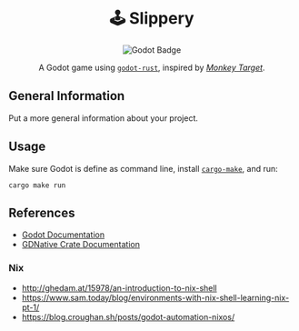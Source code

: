 
<div align="center">

# 🕹️ Slippery

![Godot Badge](https://img.shields.io/badge/godot-3.4.4-blue)

A Godot game using [`godot-rust`](https://github.com/godot-rust/godot-rust/), inspired by [*Monkey Target*](https://supermonkeyball.fandom.com/wiki/Monkey_Target).

</div>

## General Information

Put a more general information about your project.

## Usage

Make sure Godot is define as command line, install [`cargo-make`](https://github.com/sagiegurari/cargo-make), and run:

```shell
cargo make run
```

## References

- [Godot Documentation](https://docs.godotengine.org/en/stable/)
- [GDNative Crate Documentation](https://docs.rs/gdnative/latest/gdnative/index.html)

### Nix

- http://ghedam.at/15978/an-introduction-to-nix-shell
- https://www.sam.today/blog/environments-with-nix-shell-learning-nix-pt-1/
- https://blog.croughan.sh/posts/godot-automation-nixos/
